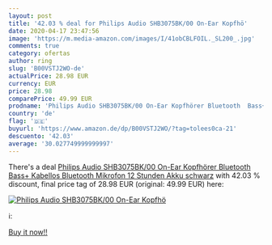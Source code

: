 ```yaml
---
layout: post
title: '42.03 % deal for Philips Audio SHB3075BK/00 On-Ear Kopfhö'
date: 2020-04-17 23:47:56
image: 'https://m.media-amazon.com/images/I/41obCBLFOIL._SL200_.jpg'
comments: true
category: ofertas
author: ring
slug: 'B00VSTJ2WO-de'
actualPrice: 28.98 EUR
currency: EUR
price: 28.98
comparePrice: 49.99 EUR
prodname: 'Philips Audio SHB3075BK/00 On-Ear Kopfhörer Bluetooth  Bass+  Kabellos  Bluetooth  Mikrofon  12 Stunden Akku  schwarz'
country: 'de'
flag: '🇩🇪'
buyurl: 'https://www.amazon.de/dp/B00VSTJ2WO/?tag=tolees0ca-21'
descuento: '42.03'
average: '30.027749999999997'
---
```


There's a deal [Philips Audio SHB3075BK/00 On-Ear Kopfhörer Bluetooth  Bass+  Kabellos  Bluetooth  Mikrofon  12 Stunden Akku  schwarz](https://www.amazon.de/dp/B00VSTJ2WO/?tag=tolees0ca-21)  with  42.03 % discount, final price tag of  28.98 EUR (original: 49.99 EUR) here:

[![Philips Audio SHB3075BK/00 On-Ear Kopfhö](https://m.media-amazon.com/images/I/41obCBLFOIL._SL200_.jpg)](https://www.amazon.de/dp/B00VSTJ2WO/?tag=tolees0ca-21)

ℹ️:


[Buy it now!!](https://www.amazon.de/dp/B00VSTJ2WO/?tag=tolees0ca-21)
